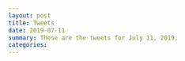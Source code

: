 ```yaml
---
layout: post
title: Tweets
date: 2019-07-11
summary: These are the tweets for July 11, 2019.
categories:
---
```


